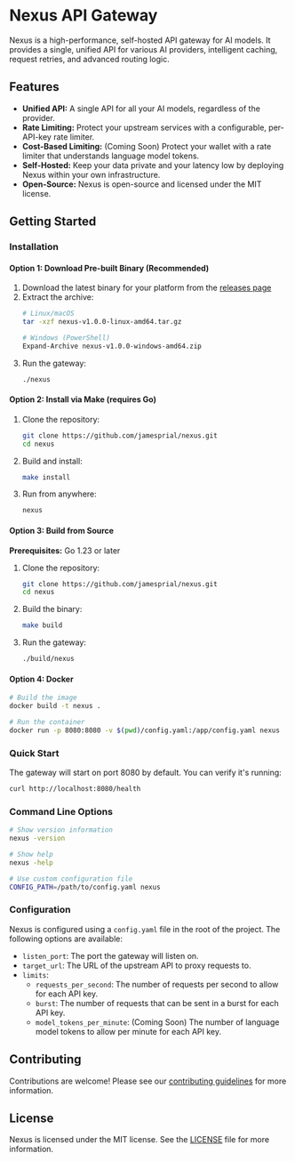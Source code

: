 # Nexus API Gateway

Nexus is a high-performance, self-hosted API gateway for AI models. It provides a single, unified API for various AI providers, intelligent caching, request retries, and advanced routing logic.

## Features

- **Unified API:** A single API for all your AI models, regardless of the provider.
- **Rate Limiting:** Protect your upstream services with a configurable, per-API-key rate limiter.
- **Cost-Based Limiting:** (Coming Soon) Protect your wallet with a rate limiter that understands language model tokens.
- **Self-Hosted:** Keep your data private and your latency low by deploying Nexus within your own infrastructure.
- **Open-Source:** Nexus is open-source and licensed under the MIT license.

## Getting Started

### Installation

#### Option 1: Download Pre-built Binary (Recommended)

1. Download the latest binary for your platform from the [releases page](https://github.com/jamesprial/nexus/releases)
2. Extract the archive:
   ```bash
   # Linux/macOS
   tar -xzf nexus-v1.0.0-linux-amd64.tar.gz
   
   # Windows (PowerShell)
   Expand-Archive nexus-v1.0.0-windows-amd64.zip
   ```
3. Run the gateway:
   ```bash
   ./nexus
   ```

#### Option 2: Install via Make (requires Go)

1. Clone the repository:
   ```bash
   git clone https://github.com/jamesprial/nexus.git
   cd nexus
   ```

2. Build and install:
   ```bash
   make install
   ```

3. Run from anywhere:
   ```bash
   nexus
   ```

#### Option 3: Build from Source

**Prerequisites:** Go 1.23 or later

1. Clone the repository:
   ```bash
   git clone https://github.com/jamesprial/nexus.git
   cd nexus
   ```

2. Build the binary:
   ```bash
   make build
   ```

3. Run the gateway:
   ```bash
   ./build/nexus
   ```

#### Option 4: Docker

```bash
# Build the image
docker build -t nexus .

# Run the container
docker run -p 8080:8080 -v $(pwd)/config.yaml:/app/config.yaml nexus
```

### Quick Start

The gateway will start on port 8080 by default. You can verify it's running:

```bash
curl http://localhost:8080/health
```

### Command Line Options

```bash
# Show version information
nexus -version

# Show help
nexus -help

# Use custom configuration file
CONFIG_PATH=/path/to/config.yaml nexus
```

### Configuration

Nexus is configured using a `config.yaml` file in the root of the project. The following options are available:

-   `listen_port`: The port the gateway will listen on.
-   `target_url`: The URL of the upstream API to proxy requests to.
-   `limits`:
    -   `requests_per_second`: The number of requests per second to allow for each API key.
    -   `burst`: The number of requests that can be sent in a burst for each API key.
    -   `model_tokens_per_minute`: (Coming Soon) The number of language model tokens to allow per minute for each API key.

## Contributing

Contributions are welcome! Please see our [contributing guidelines](CONTRIBUTING.md) for more information.

## License

Nexus is licensed under the MIT license. See the [LICENSE](LICENSE) file for more information.
